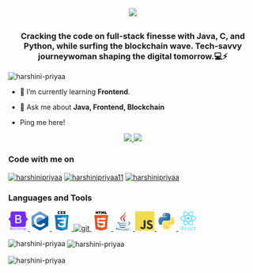 <h1 align="center">
    <img src="https://readme-typing-svg.herokuapp.com/?font=Righteous&size=35&center=true&vCenter=true&width=500&height=70&duration=4000&lines=Hi+There!+👋;+I'm+Harshinipriyaa!;" />
</h1>

<h3 align="center">Cracking the code on full-stack finesse with Java, C, and Python, while surfing the blockchain wave. Tech-savvy journeywoman shaping the digital tomorrow.💻⚡️</h3>

<p align="left"> <img src="https://komarev.com/ghpvc/?username=harshini-priyaa&label=Visitors&color=1196e8&style=flat-square" alt="harshini-priyaa" /> </p>

- 🌱 I’m currently learning **Frontend**.

- 💬 Ask me about **Java, Frontend, Blockchain**
- Ping me here!
<div align="center"> 
  <a href="mailto:harshinipriyaa1112@gmail.com @gmail.com">
    <img src="https://img.shields.io/badge/Gmail-333333?style=for-the-badge&logo=gmail&logoColor=red" />
  </a>
  <a href="https://linkedin.com/in/harshini-priyaa-727136222" target="_blank">
    <img src="https://img.shields.io/badge/LinkedIn-0077B5?style=for-the-badge&logo=linkedin&logoColor=white" target="_blank" />
  </a>

</div>

<h3 align="left">Code with me on</h3>
<p align="left">

<a href="https://www.codechef.com/users/harshinipriyaa" target="blank"><img align="center" src="https://cdn.jsdelivr.net/npm/simple-icons@3.1.0/icons/codechef.svg" alt="harshinipriyaa" height="30" width="40" /></a>
<a href="https://www.hackerrank.com/harshinipriyaa11" target="blank"><img align="center" src="https://raw.githubusercontent.com/rahuldkjain/github-profile-readme-generator/master/src/images/icons/Social/hackerrank.svg" alt="harshinipriyaa11" height="30" width="40" /></a>
<a href="https://www.leetcode.com/harshinipriyaa" target="blank"><img align="center" src="https://raw.githubusercontent.com/rahuldkjain/github-profile-readme-generator/master/src/images/icons/Social/leet-code.svg" alt="harshinipriyaa" height="30" width="40" /></a>
</p>

<h3 align="left">Languages and Tools</h3>
<p align="left"> <a href="https://getbootstrap.com" target="_blank" rel="noreferrer"> <img src="https://raw.githubusercontent.com/devicons/devicon/master/icons/bootstrap/bootstrap-plain-wordmark.svg" alt="bootstrap" width="40" height="40"/> </a> <a href="https://www.cprogramming.com/" target="_blank" rel="noreferrer"> <img src="https://raw.githubusercontent.com/devicons/devicon/master/icons/c/c-original.svg" alt="c" width="40" height="40"/> </a> <a href="https://www.w3schools.com/css/" target="_blank" rel="noreferrer"> <img src="https://raw.githubusercontent.com/devicons/devicon/master/icons/css3/css3-original-wordmark.svg" alt="css3" width="40" height="40"/> </a> <a href="https://git-scm.com/" target="_blank" rel="noreferrer"> <img src="https://www.vectorlogo.zone/logos/git-scm/git-scm-icon.svg" alt="git" width="40" height="40"/> </a> <a href="https://www.w3.org/html/" target="_blank" rel="noreferrer"> <img src="https://raw.githubusercontent.com/devicons/devicon/master/icons/html5/html5-original-wordmark.svg" alt="html5" width="40" height="40"/> </a> <a href="https://www.java.com" target="_blank" rel="noreferrer"> <img src="https://raw.githubusercontent.com/devicons/devicon/master/icons/java/java-original.svg" alt="java" width="40" height="40"/> </a> <a href="https://developer.mozilla.org/en-US/docs/Web/JavaScript" target="_blank" rel="noreferrer"> <img src="https://raw.githubusercontent.com/devicons/devicon/master/icons/javascript/javascript-original.svg" alt="javascript" width="40" height="40"/> </a> <a href="https://www.python.org" target="_blank" rel="noreferrer"> <img src="https://raw.githubusercontent.com/devicons/devicon/master/icons/python/python-original.svg" alt="python" width="40" height="40"/> </a> <a href="https://reactjs.org/" target="_blank" rel="noreferrer"> <img src="https://raw.githubusercontent.com/devicons/devicon/master/icons/react/react-original-wordmark.svg" alt="react" width="40" height="40"/> </a> </p>

<p><img align="left" src="https://github-readme-stats.vercel.app/api/top-langs?username=harshini-priyaa&show_icons=true&theme=tokyonight&title_color=25687e&text_color=4bc0d8&bg_color=f1eedc&locale=en&layout=compact" alt="harshini-priyaa" /></p>

<p>&nbsp;<img align="center" src="https://github-readme-stats.vercel.app/api?username=harshini-priyaa&show_icons=true&title_color=25687e&text_color=4bc0d8&bg_color=f1eedc&locale=en" alt="harshini-priyaa" /></p>

<p><img align="center" src="https://github-readme-streak-stats.herokuapp.com/?user=harshini-priyaa&theme=dark" alt="harshini-priyaa" /></p>
